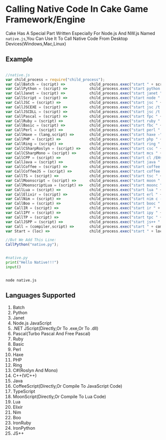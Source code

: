 # Calling Native Code In Cake Game Framework/Engine
Cake Has A Special Part Written Especially For Node.js And NW.js Named `native.js`,You Can Use It To Call Native Code From Desktop Devices(Windows,Mac,Linux)

## Example
```javascript

//native.js
var child_process = require("child_process");
var CallBatch = (script) =>           child_process.exec("start " + script);
var CallPython = (script) =>          child_process.exec("start python " + script);
var CallJanet = (script) =>           child_process.exec("start janet " + script);
var CallScript = (script) =>          child_process.exec("start node " + script);
var CallJSC = (script) =>             child_process.exec("start jsc " + script);     
var CallJSCEXE = (script) =>          child_process.exec("start jsc /t:winexe " + script);
var CallJSCDLL = (script) =>          child_process.exec("start jsc /t:library " + script);
var CallPascal = (script) =>          child_process.exec("start fpc " + script);
var CallRuby = (script) =>            child_process.exec("start ruby " + script);
var CallBasic = (script) =>           child_process.exec("start fbc " + script);
var CallPerl = (script) =>            child_process.exec("start perl " + script);
var CallHaxe = (lang,script) =>       child_process.exec("start haxe -" + lang + " out " + script);
var CallPHP = (script) =>             child_process.exec("start php " + script);
var CallRing = (script) =>            child_process.exec("start ring " + script);
var CallCSharpRoslyn = (script) =>    child_process.exec("start csc " + script);
var CallCSharpMono = (script) =>      child_process.exec("start mcs " + script);
var CallCPP = (script) =>             child_process.exec("start cl /EHsc /W4 " + script);
var CallJava = (script) =>            child_process.exec("start java " + script);
var CallCoffee = (script) =>          child_process.exec("start coffee " + script);
var CallCoffeeJS = (script) =>        child_process.exec("start coffee -c -b " + script);
var CallTS = (script) =>              child_process.exec("start tsc " + script);
var CallMoonscript = (script) =>      child_process.exec("start moon " + script);
var CallMoonscriptLua = (script) =>   child_process.exec("start moonc " + script);
var CallLua = (script) =>             child_process.exec("start lua " + script);
var CallElixir = (script) =>          child_process.exec("start erl " + script);
var CallNim = (script) =>             child_process.exec("start nim c -r" + script);
var CallBoo = (script) =>             child_process.exec("start booc " + script);
var CallIR = (script) =>              child_process.exec("start ir " + script);
var CallIPY = (script) =>             child_process.exec("start ipy " + script);
var CallTP = (script) =>              child_process.exec("start tpc " + script); 
var CallJSPP = (script) =>            child_process.exec("start js++ " + script);
var Call = (compiler,script) =>       child_process.exec("start " + compiler + " " + script);
var Start = (loc) =>                  child_process.exec("start " + loc);

//But We Add This Line:
CallPython("native.py");
```

```python

#native.py
print("Hello Native!!!")
input()

```

```batch

node native.js

```

## Languages Supported
1. Batch
2. Python
3. Janet
4. Node.js JavaScript
5. .NET JScript(Directly,Or To .exe,Or To .dll)
6. Pascal(Turbo Pascal And Free Pascal)
7. Ruby
8. Basic
9. Perl
10. Haxe
11. PHP
12. Ring
13. C#(Roslyn And Mono)
14. C++(VC++)
15. Java
16. CoffeeScript(Directly,Or Compile To JavaScript Code)
17. TypeScript
18. MoonScript(Directly,Or Compile To Lua Code)
19. Lua
20. Elixir
21. Nim
22. Boo
23. IronRuby
24. IronPython
25. JS++